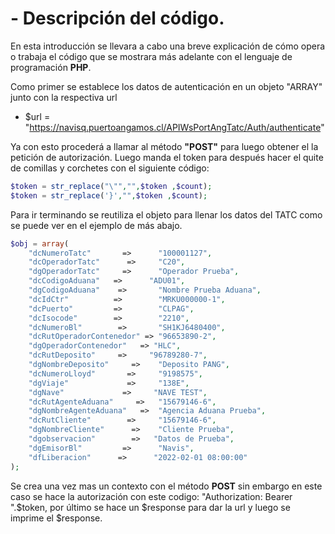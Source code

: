 # - Descripción del código.
En esta introducción se llevara a cabo una breve explicación de cómo opera o trabaja el código 
que se mostrara más adelante con el lenguaje de programación **PHP**.

Como primer se establece los datos de autenticación en un objeto "ARRAY" junto con la respectiva url

- $url = "https://navisq.puertoangamos.cl/APIWsPortAngTatc/Auth/authenticate"

Ya con esto procederá a llamar al método **"POST"** para luego obtener el la petición de autorización. Luego manda el token para después hacer el quite de comillas y corchetes con el siguiente código:
```php
$token = str_replace("\"","",$token ,$count);
$token = str_replace('}',"",$token ,$count);
```
Para ir terminando se reutiliza el objeto para llenar los datos del TATC como se puede ver en 
el ejemplo de más abajo.

```php
$obj = array(
    "dcNumeroTatc"       =>      "100001127",
    "dcOperadorTatc"      =>     "C20",
    "dgOperadorTatc"     =>      "Operador Prueba",
    "dcCodigoAduana"   =>      "ADU01",
    "dgCodigoAduana"    =>       "Nombre Prueba Aduana",
    "dcIdCtr"          =>        "MRKU000000-1",
    "dcPuerto"         =>        "CLPAG",
    "dcIsocode"        =>        "2210",
    "dcNumeroBl"        =>       "SH1KJ6480400",
    "dcRutOperadorContenedor" => "96653890-2",
    "dgOperadorContenedor"   => "HLC",
    "dcRutDeposito"     =>     "96789280-7",
    "dgNombreDeposito"     =>    "Deposito PANG",
    "dcNumeroLloyd"       =>     "9198575",
    "dgViaje"             =>     "138E",
    "dgNave"             =>     "NAVE TEST",
    "dcRutAgenteAduana"     =>   "15679146-6",
    "dgNombreAgenteAduana"   =>  "Agencia Aduana Prueba",
    "dcRutCliente"        =>     "15679146-6",
    "dgNombreCliente"      =>    "Cliente Prueba",
    "dgobservacion"        =>   "Datos de Prueba",
    "dgEmisorBl"         =>      "Navis",
    "dfLiberacion"      =>      "2022-02-01 08:00:00"
);

```
Se crea una vez mas un contexto con el método **POST** sin embargo en este caso se hace la autorización con este codigo: "Authorization: Bearer ".$token, por último se hace un $response para dar la url y luego se imprime el $response.
